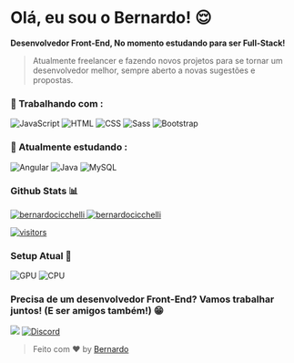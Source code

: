 # Olá, eu sou o Bernardo! 😌



<strong>Desenvolvedor Front-End, No momento estudando para ser Full-Stack!</strong>
> <p>Atualmente freelancer e fazendo novos projetos para se tornar um desenvolvedor melhor, sempre aberto a novas sugestões e propostas. </p>



### 💼  Trabalhando com :  


![JavaScript](https://img.shields.io/badge/JavaScript-F7DF1E?style=for-the-badge&logo=javascript&logoColor=black)
![HTML](https://img.shields.io/badge/HTML5-E34F26?style=for-the-badge&logo=html5&logoColor=white)
![CSS](https://img.shields.io/badge/CSS3-1572B6?style=for-the-badge&logo=css3&logoColor=white)
![Sass](https://img.shields.io/badge/Sass-CC6699?style=for-the-badge&logo=sass&logoColor=white)
![Bootstrap](https://img.shields.io/badge/Bootstrap-563D7C?style=for-the-badge&logo=bootstrap&logoColor=white)

### 📖 Atualmente estudando : 

![Angular](https://img.shields.io/badge/Angular-DD0031?style=for-the-badge&logo=angular&logoColor=white)
![Java](https://img.shields.io/badge/Java-ED8B00?style=for-the-badge&logo=openjdk&logoColor=white)
![MySQL](https://img.shields.io/badge/MySQL-005C84?style=for-the-badge&logo=mysql&logoColor=white)



### Github Stats 📊 
 <p>
  <a href="https://github.com/bernardocicchelli">
    <img src="https://github-readme-stats.vercel.app/api?username=bernardocicchelli&show_icons=true&theme=dracula&locale=en&include_all_commits=true&count_private=true" alt="bernardocicchelli" />
  </a>
  <a href="https://github.com/bernardocicchelli">
     <img src="https://github-readme-streak-stats.herokuapp.com/?user=bernardocicchelli&theme=dracula" alt="bernardocicchelli" />
  </a>
</p>

[![visitors](https://visitor-badge.laobi.icu/badge?page_id=bernardocicchelli.visitor-badge)](https://github.com/bernardocicchelli)<br>
### Setup Atual 🚀
![GPU](https://img.shields.io/badge/NVIDIA-RTX3060-76B900?style=for-the-badge&logo=nvidia&logoColor=white)
![CPU](https://img.shields.io/badge/AMD-Ryzen_7_7600X-ED1C24?style=for-the-badge&logo=amd&logoColor=white) 
### Precisa de um desenvolvedor Front-End? Vamos trabalhar juntos! (E ser amigos também!) 😁

<p>
 <a href="https://www.linkedin.com/in/bernardocicchelli/"><img src="https://img.shields.io/badge/-BernardoCicchelli-0077B5?style=for-the-badge&logo=Linkedin&logoColor=white"/></a>
<a href="https://discordapp.com/users/300436379681423370"><img src='https://img.shields.io/badge/Discord-7289DA?style=for-the-badge&logo=discord&logoColor=white'  alt='Discord'/></a>
</p>

> Feito com ❤️ by <a href="https://github.com/BernardoCicchelli/">Bernardo</a>
